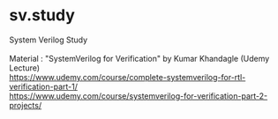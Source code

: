 # sv.study
System Verilog Study<br><br>
Material : "SystemVerilog for Verification" by Kumar Khandagle (Udemy Lecture)
<br>https://www.udemy.com/course/complete-systemverilog-for-rtl-verification-part-1/
<br>https://www.udemy.com/course/systemverilog-for-verification-part-2-projects/
